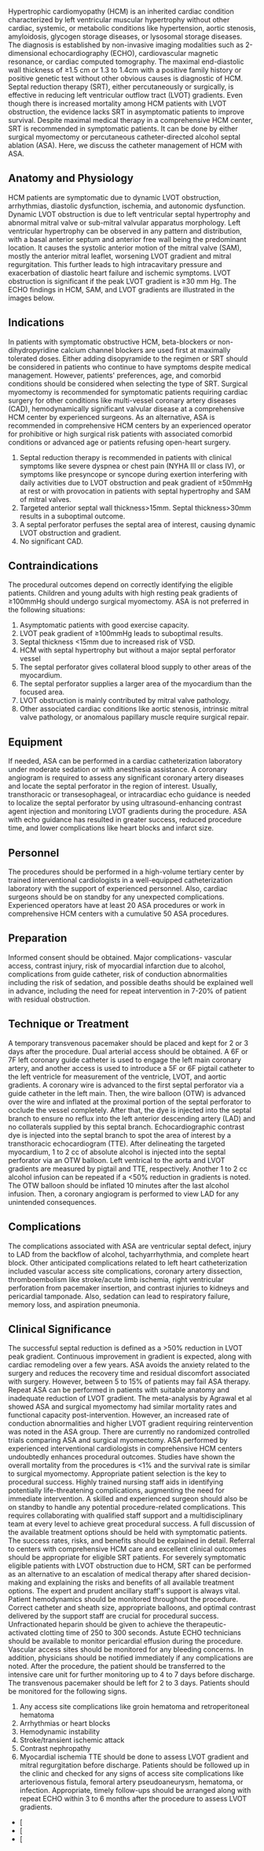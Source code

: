 Hypertrophic cardiomyopathy (HCM) is an inherited cardiac condition characterized by left ventricular muscular hypertrophy without other cardiac, systemic, or metabolic conditions like hypertension, aortic stenosis, amyloidosis, glycogen storage diseases, or lysosomal storage diseases. The diagnosis is established by non-invasive imaging modalities such as 2-dimensional echocardiography (ECHO), cardiovascular magnetic resonance, or cardiac computed tomography. The maximal end-diastolic wall thickness of ≥1.5 cm or 1.3 to 1.4cm with a positive family history or positive genetic test without other obvious causes is diagnostic of HCM.
Septal reduction therapy (SRT), either percutaneously or surgically, is effective in reducing left ventricular outflow tract (LVOT) gradients. Even though there is increased mortality among HCM patients with LVOT obstruction, the evidence lacks SRT in asymptomatic patients to improve survival. Despite maximal medical therapy in a comprehensive HCM center, SRT is recommended in symptomatic patients. It can be done by either surgical myomectomy or percutaneous catheter-directed alcohol septal ablation (ASA). Here, we discuss the catheter management of HCM with ASA.
## Anatomy and Physiology
HCM patients are symptomatic due to dynamic LVOT obstruction, arrhythmias, diastolic dysfunction, ischemia, and autonomic dysfunction. Dynamic LVOT obstruction is due to left ventricular septal hypertrophy and abnormal mitral valve or sub-mitral valvular apparatus morphology. Left ventricular hypertrophy can be observed in any pattern and distribution, with a basal anterior septum and anterior free wall being the predominant location. It causes the systolic anterior motion of the mitral valve (SAM), mostly the anterior mitral leaflet, worsening LVOT gradient and mitral regurgitation. This further leads to high intracavitary pressure and exacerbation of diastolic heart failure and ischemic symptoms. LVOT obstruction is significant if the peak LVOT gradient is ≥30 mm Hg. The ECHO findings in HCM, SAM, and LVOT gradients are illustrated in the images below.
## Indications
In patients with symptomatic obstructive HCM, beta-blockers or non-dihydropyridine calcium channel blockers are used first at maximally tolerated doses. Either adding disopyramide to the regimen or SRT should be considered in patients who continue to have symptoms despite medical management. However, patients' preferences, age, and comorbid conditions should be considered when selecting the type of SRT. Surgical myomectomy is recommended for symptomatic patients requiring cardiac surgery for other conditions like multi-vessel coronary artery diseases (CAD), hemodynamically significant valvular disease at a comprehensive HCM center by experienced surgeons. As an alternative, ASA is recommended in comprehensive HCM centers by an experienced operator for prohibitive or high surgical risk patients with associated comorbid conditions or advanced age or patients refusing open-heart surgery.
1. Septal reduction therapy is recommended in patients with clinical symptoms like severe dyspnea or chest pain (NYHA III or class IV), or symptoms like presyncope or syncope during exertion interfering with daily activities due to LVOT obstruction and peak gradient of ≥50mmHg at rest or with provocation in patients with septal hypertrophy and SAM of mitral valves.
1. Targeted anterior septal wall thickness>15mm. Septal thickness>30mm results in a suboptimal outcome.
1. A septal perforator perfuses the septal area of interest, causing dynamic LVOT obstruction and gradient.
1. No significant CAD.
## Contraindications
The procedural outcomes depend on correctly identifying the eligible patients. Children and young adults with high resting peak gradients of ≥100mmHg should undergo surgical myomectomy. ASA is not preferred in the following situations:
1. Asymptomatic patients with good exercise capacity.
1. LVOT peak gradient of ≥100mmHg leads to suboptimal results.
1. Septal thickness \<15mm due to increased risk of VSD.
1. HCM with septal hypertrophy but without a major septal perforator vessel
1. The septal perforator gives collateral blood supply to other areas of the myocardium.
1. The septal perforator supplies a larger area of the myocardium than the focused area.
1. LVOT obstruction is mainly contributed by mitral valve pathology.
1. Other associated cardiac conditions like aortic stenosis, intrinsic mitral valve pathology, or anomalous papillary muscle require surgical repair.
## Equipment
If needed, ASA can be performed in a cardiac catheterization laboratory under moderate sedation or with anesthesia assistance. A coronary angiogram is required to assess any significant coronary artery diseases and locate the septal perforator in the region of interest. Usually, transthoracic or transesophageal, or intracardiac echo guidance is needed to localize the septal perforator by using ultrasound-enhancing contrast agent injection and monitoring LVOT gradients during the procedure. ASA with echo guidance has resulted in greater success, reduced procedure time, and lower complications like heart blocks and infarct size.
## Personnel
The procedures should be performed in a high-volume tertiary center by trained interventional cardiologists in a well-equipped catheterization laboratory with the support of experienced personnel. Also, cardiac surgeons should be on standby for any unexpected complications. Experienced operators have at least 20 ASA procedures or work in comprehensive HCM centers with a cumulative 50 ASA procedures.
## Preparation
Informed consent should be obtained. Major complications- vascular access, contrast injury, risk of myocardial infarction due to alcohol, complications from guide catheter, risk of conduction abnormalities including the risk of sedation, and possible deaths should be explained well in advance, including the need for repeat intervention in 7-20% of patient with residual obstruction.
## Technique or Treatment
A temporary transvenous pacemaker should be placed and kept for 2 or 3 days after the procedure. Dual arterial access should be obtained. A 6F or 7F left coronary guide catheter is used to engage the left main coronary artery, and another access is used to introduce a 5F or 6F pigtail catheter to the left ventricle for measurement of the ventricle, LVOT, and aortic gradients. A coronary wire is advanced to the first septal perforator via a guide catheter in the left main. Then, the wire balloon (OTW) is advanced over the wire and inflated at the proximal portion of the septal perforator to occlude the vessel completely.
After that, the dye is injected into the septal branch to ensure no reflux into the left anterior descending artery (LAD) and no collaterals supplied by this septal branch. Echocardiographic contrast dye is injected into the septal branch to spot the area of interest by a transthoracic echocardiogram (TTE). After delineating the targeted myocardium, 1 to 2 cc of absolute alcohol is injected into the septal perforator via an OTW balloon. Left ventrical to the aorta and LVOT gradients are measured by pigtail and TTE, respectively. Another 1 to 2 cc alcohol infusion can be repeated if a \<50% reduction in gradients is noted. The OTW balloon should be inflated 10 minutes after the last alcohol infusion. Then, a coronary angiogram is performed to view LAD for any unintended consequences.
## Complications
The complications associated with ASA are ventricular septal defect, injury to LAD from the backflow of alcohol, tachyarrhythmia, and complete heart block. Other anticipated complications related to left heart catheterization included vascular access site complications, coronary artery dissection, thromboembolism like stroke/acute limb ischemia, right ventricular perforation from pacemaker insertion, and contrast injuries to kidneys and pericardial tamponade. Also, sedation can lead to respiratory failure, memory loss, and aspiration pneumonia.
## Clinical Significance
The successful septal reduction is defined as a >50% reduction in LVOT peak gradient. Continuous improvement in gradient is expected, along with cardiac remodeling over a few years. ASA avoids the anxiety related to the surgery and reduces the recovery time and residual discomfort associated with surgery. However, between 5 to 15% of patients may fail ASA therapy. Repeat ASA can be performed in patients with suitable anatomy and inadequate reduction of LVOT gradient. The meta-analysis by Agrawal et al showed ASA and surgical myomectomy had similar mortality rates and functional capacity post-intervention. However, an increased rate of conduction abnormalities and higher LVOT gradient requiring reintervention was noted in the ASA group. There are currently no randomized controlled trials comparing ASA and surgical myomectomy.
ASA performed by experienced interventional cardiologists in comprehensive HCM centers undoubtedly enhances procedural outcomes. Studies have shown the overall mortality from the procedures is \<1% and the survival rate is similar to surgical myomectomy. Appropriate patient selection is the key to procedural success. Highly trained nursing staff aids in identifying potentially life-threatening complications, augmenting the need for immediate intervention. A skilled and experienced surgeon should also be on standby to handle any potential procedure-related complications. This requires collaborating with qualified staff support and a multidisciplinary team at every level to achieve great procedural success. A full discussion of the available treatment options should be held with symptomatic patients.
The success rates, risks, and benefits should be explained in detail. Referral to centers with comprehensive HCM care and excellent clinical outcomes should be appropriate for eligible SRT patients. For severely symptomatic eligible patients with LVOT obstruction due to HCM, SRT can be performed as an alternative to an escalation of medical therapy after shared decision-making and explaining the risks and benefits of all available treatment options.
The expert and prudent ancillary staff's support is always vital. Patient hemodynamics should be monitored throughout the procedure. Correct catheter and sheath size, appropriate balloons, and optimal contrast delivered by the support staff are crucial for procedural success. Unfractionated heparin should be given to achieve the therapeutic-activated clotting time of 250 to 300 seconds. Astute ECHO technicians should be available to monitor pericardial effusion during the procedure. Vascular access sites should be monitored for any bleeding concerns. In addition, physicians should be notified immediately if any complications are noted.
After the procedure, the patient should be transferred to the intensive care unit for further monitoring up to 4 to 7 days before discharge. The transvenous pacemaker should be left for 2 to 3 days. Patients should be monitored for the following signs.
1. Any access site complications like groin hematoma and retroperitoneal hematoma
1. Arrhythmias or heart blocks
1. Hemodynamic instability
1. Stroke/transient ischemic attack
1. Contrast nephropathy
1. Myocardial ischemia
TTE should be done to assess LVOT gradient and mitral regurgitation before discharge. Patients should be followed up in the clinic and checked for any signs of access site complications like arteriovenous fistula, femoral artery pseudoaneurysm, hematoma, or infection. Appropriate, timely follow-ups should be arranged along with repeat ECHO within 3 to 6 months after the procedure to assess LVOT gradients.
- [
- [
- [